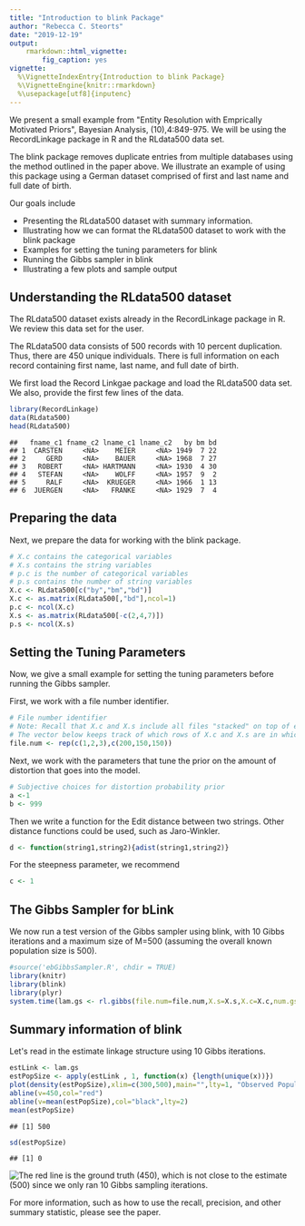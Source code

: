 ```yaml
---
title: "Introduction to blink Package"
author: "Rebecca C. Steorts"
date: "2019-12-19"
output: 
    rmarkdown::html_vignette:
        fig_caption: yes
vignette: 
  %\VignetteIndexEntry{Introduction to blink Package}
  %\VignetteEngine{knitr::rmarkdown}
  %\usepackage[utf8]{inputenc}
---
```

We present a small example from "Entity Resolution with Emprically Motivated Priors", Bayesian Analysis, (10),4:849-975. We will be using the RecordLinkage package in R and the RLdata500 data set. 

The blink package removes duplicate entries from multiple databases using the method outlined in the paper above. We illustrate an example of using this package using a German dataset comprised of first and last name and full date of birth.

Our goals include

- Presenting the RLdata500 dataset with summary information.
- Illustrating how we can format the RLdata500 dataset to work with the blink package
- Examples for setting the tuning parameters for blink
- Running the Gibbs sampler in blink
- Illustrating a few plots and sample output

## Understanding the RLdata500 dataset

The RLdata500 dataset exists already in the RecordLinkage package in R. We review this data set for the user. 

The RLdata500 data consists of 500 records with 10 percent duplication. Thus, there are 450 unique individuals. There is full information on each record containing first name, last name, and full date of birth. 

We first load the Record Linkgae package and load the RLdata500 data set. We also, provide the first few lines of the data. 


```r
library(RecordLinkage)
data(RLdata500)
head(RLdata500)
```

```
##   fname_c1 fname_c2 lname_c1 lname_c2   by bm bd
## 1  CARSTEN     <NA>    MEIER     <NA> 1949  7 22
## 2     GERD     <NA>    BAUER     <NA> 1968  7 27
## 3   ROBERT     <NA> HARTMANN     <NA> 1930  4 30
## 4   STEFAN     <NA>    WOLFF     <NA> 1957  9  2
## 5     RALF     <NA>  KRUEGER     <NA> 1966  1 13
## 6  JUERGEN     <NA>   FRANKE     <NA> 1929  7  4
```

## Preparing the data

Next, we prepare the data for working with the blink package. 


```r
# X.c contains the categorical variables
# X.s contains the string variables 
# p.c is the number of categorical variables
# p.s contains the number of string variables
X.c <- RLdata500[c("by","bm","bd")]
X.c <- as.matrix(RLdata500[,"bd"],ncol=1)
p.c <- ncol(X.c)
X.s <- as.matrix(RLdata500[-c(2,4,7)])
p.s <- ncol(X.s)
```

## Setting the Tuning Parameters

Now, we give a small example for setting the tuning parameters before running the Gibbs sampler.

First, we work with a file number identifier.

```r
# File number identifier
# Note: Recall that X.c and X.s include all files "stacked" on top of each other.
# The vector below keeps track of which rows of X.c and X.s are in which files.
file.num <- rep(c(1,2,3),c(200,150,150))
```

Next, we work with the parameters that tune the prior on the amount of distortion that goes into the model. 

```r
# Subjective choices for distortion probability prior
a <-1
b <- 999
```

Then we write a function for the Edit distance between two strings. Other distance functions could be used, such as Jaro-Winkler.  

```r
d <- function(string1,string2){adist(string1,string2)}
```

For the steepness parameter, we recommend

```r
c <- 1
```

## The Gibbs Sampler for bLink
We now run a test version of the Gibbs sampler using blink, with 10 Gibbs iterations and a maximum size of M=500 (assuming the overall known population size is 500).


```r
#source('ebGibbsSampler.R', chdir = TRUE)
library(knitr)
library(blink)
library(plyr)
system.time(lam.gs <- rl.gibbs(file.num=file.num,X.s=X.s,X.c=X.c,num.gs=2,a=a,b=b,c=c,d=d, M=500))
```

## Summary information of blink

Let's read in the estimate linkage structure using 10 Gibbs iterations.


```r
estLink <- lam.gs
estPopSize <- apply(estLink , 1, function(x) {length(unique(x))})
plot(density(estPopSize),xlim=c(300,500),main="",lty=1, "Observed Population Size", ylim= c(0,1))
abline(v=450,col="red")
abline(v=mean(estPopSize),col="black",lty=2)
mean(estPopSize)
```

```
## [1] 500
```

```r
sd(estPopSize)
```

```
## [1] 0
```

![The red line is the ground truth (450), which is not close to the estimate (500) since we only ran 10 Gibbs sampling iterations.](figure/unnamed-chunk-7-1.png)

For more information, such as how to use the recall, precision, and other summary statistic, please see the paper.

